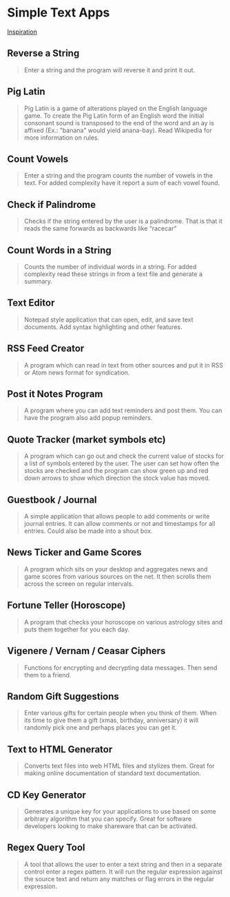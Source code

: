 # Simple Text Apps

[Inspiration](https://www.dreamincode.net/forums/topic/78802-martyr2s-mega-project-ideas-list/)

## Reverse a String

> Enter a string and the program will reverse it and print it out.

## Pig Latin

> Pig Latin is a game of alterations played on the English language game. To create the Pig Latin form of an English word the initial consonant sound is transposed to the end of the word and an ay is affixed (Ex.: "banana" would yield anana-bay). Read Wikipedia for more information on rules.

## Count Vowels

> Enter a string and the program counts the number of vowels in the text. For added complexity have it report a sum of each vowel found.

## Check if Palindrome

> Checks if the string entered by the user is a palindrome. That is that it reads the same forwards as backwards like “racecar”

## Count Words in a String

> Counts the number of individual words in a string. For added complexity read these strings in from a text file and generate a summary.

## Text Editor

> Notepad style application that can open, edit, and save text documents. Add syntax highlighting and other features.

## RSS Feed Creator

> A program which can read in text from other sources and put it in RSS or Atom news format for syndication.

## Post it Notes Program

> A program where you can add text reminders and post them. You can have the program also add popup reminders.

## Quote Tracker (market symbols etc)

> A program which can go out and check the current value of stocks for a list of symbols entered by the user. The user can set how often the stocks are checked and the program can show green up and red down arrows to show which direction the stock value has moved.

## Guestbook / Journal

> A simple application that allows people to add comments or write journal entries. It can allow comments or not and timestamps for all entries. Could also be made into a shout box.

## News Ticker and Game Scores

> A program which sits on your desktop and aggregates news and game scores from various sources on the net. It then scrolls them across the screen on regular intervals.

## Fortune Teller (Horoscope)

> A program that checks your horoscope on various astrology sites and puts them together for you each day.

## Vigenere / Vernam / Ceasar Ciphers

> Functions for encrypting and decrypting data messages. Then send them to a friend.

## Random Gift Suggestions

> Enter various gifts for certain people when you think of them. When its time to give them a gift (xmas, birthday, anniversary) it will randomly pick one and perhaps places you can get it.

## Text to HTML Generator

> Converts text files into web HTML files and stylizes them. Great for making online documentation of standard text documentation.

## CD Key Generator

> Generates a unique key for your applications to use based on some arbitrary algorithm that you can specify. Great for software developers looking to make shareware that can be activated.

## Regex Query Tool

> A tool that allows the user to enter a text string and then in a separate control enter a regex pattern. It will run the regular expression against the source text and return any matches or flag errors in the regular expression.
